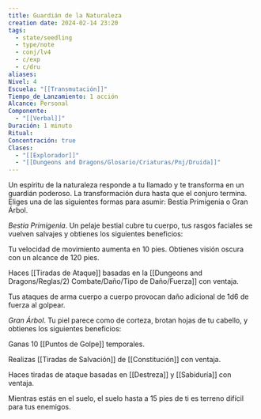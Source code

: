 ```yaml
---
title: Guardián de la Naturaleza
creation date: 2024-02-14 23:20
tags:
  - state/seedling
  - type/note
  - conj/lv4
  - c/exp
  - c/dru
aliases: 
Nivel: 4
Escuela: "[[Transmutación]]"
Tiempo_de_Lanzamiento: 1 acción
Alcance: Personal
Componente:
  - "[[Verbal]]"
Duración: 1 minuto
Ritual: 
Concentración: true
Clases:
  - "[[Explorador]]"
  - "[[Dungeons and Dragons/Glosario/Criaturas/Pnj/Druida]]"
---
```

Un espíritu de la naturaleza responde a tu llamado y te transforma en un guardián poderoso. La transformación dura hasta que el conjuro termina. Eliges una de las siguientes formas para asumir: Bestia Primigenia o Gran Árbol.

*Bestia Primigenia*. Un pelaje bestial cubre tu cuerpo, tus rasgos faciales se vuelven salvajes y obtienes los siguientes beneficios:

Tu velocidad de movimiento aumenta en 10 pies. Obtienes visión oscura con un alcance de 120 pies.

Haces [[Tiradas de Ataque]] basadas en la [[Dungeons and Dragons/Reglas/2) Combate/Daño/Tipo de Daño/Fuerza]] con ventaja.

Tus ataques de arma cuerpo a cuerpo provocan daño adicional de 1d6 de fuerza al golpear.

*Gran Árbol*. Tu piel parece como de corteza, brotan hojas de tu cabello, y obtienes los siguientes beneficios:

Ganas 10 [[Puntos de Golpe]] temporales.

Realizas [[Tiradas de Salvación]] de [[Constitución]] con ventaja.

Haces tiradas de ataque basadas en [[Destreza]] y [[Sabiduría]] con ventaja.

Mientras estás en el suelo, el suelo hasta a 15 pies de ti es terreno difícil para tus enemigos.

